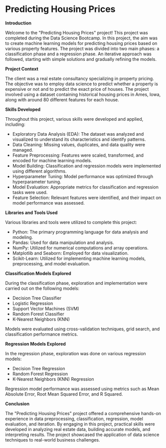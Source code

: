 # Predicting Housing Prices

**Introduction**

Welcome to the "Predicting Housing Prices" project! This project was completed during the Data Science Bootcamp. In this project, the aim was to create machine learning models for predicting housing prices based on various property features. The project was divided into two main phases: a classification phase and a regression phase. An iterative approach was followed, starting with simple solutions and gradually refining the models.

**Project Context**

The client was a real estate consultancy specializing in property pricing. The objective was to employ data science to predict whether a property is expensive or not and to predict the exact price of houses. The project involved using a dataset containing historical housing prices in Ames, Iowa, along with around 80 different features for each house.

**Skills Developed**

Throughout this project, various skills were developed and applied, including:

- Exploratory Data Analysis (EDA): The dataset was analyzed and visualized to understand its characteristics and identify patterns.
- Data Cleaning: Missing values, duplicates, and data quality were managed.
- Feature Preprocessing: Features were scaled, transformed, and encoded for machine learning models.
- Model Building: Classification and regression models were implemented using different algorithms.
- Hyperparameter Tuning: Model performance was optimized through hyperparameter tuning.
- Model Evaluation: Appropriate metrics for classification and regression tasks were used.
- Feature Selection: Relevant features were identified, and their impact on model performance was assessed.

**Libraries and Tools Used**

Various libraries and tools were utilized to complete this project:

- Python: The primary programming language for data analysis and modeling.
- Pandas: Used for data manipulation and analysis.
- NumPy: Utilized for numerical computations and array operations.
- Matplotlib and Seaborn: Employed for data visualization.
- Scikit-Learn: Utilized for implementing machine learning models, preprocessing, and model evaluation.

**Classification Models Explored**

During the classification phase, exploration and implementation were carried out on the following models:

- Decision Tree Classifier
- Logistic Regression
- Support Vector Machines (SVM)
- Random Forest Classifier
- K-Nearest Neighbors (KNN)

Models were evaluated using cross-validation techniques, grid search, and classification performance metrics.

**Regression Models Explored**

In the regression phase, exploration was done on various regression models:

- Decision Tree Regression
- Random Forest Regression
- K-Nearest Neighbors (KNN) Regression

Regression model performance was assessed using metrics such as Mean Absolute Error, Root Mean Squared Error, and R Squared.

**Conclusion**

The "Predicting Housing Prices" project offered a comprehensive hands-on experience in data preprocessing, classification, regression, model evaluation, and iteration. By engaging in this project, practical skills were developed in analyzing real estate data, building accurate models, and interpreting results. The project showcased the application of data science techniques to real-world business challenges.
